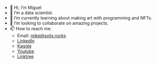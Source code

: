 - 👋 Hi, I’m Miguel
- 👀 I’m a data scientist.
- 🌱 I’m currently learning about making art with programming and NFTs.
- 💞️ I’m looking to collaborate on amazing projects.
- 📫 How to reach me:
  * Email: mike@solis.rocks
  * [LinkedIn](https://www.linkedin.com/in/miguel-solis-52381a24/)
  * [Kaggle](https://www.kaggle.com/soliso)
  * [Youtube](https://www.youtube.com/channel/UClpbrkPbh5xhvWHDvIIA8Yg)
  * [Linktree](https://linktr.ee/indiedata)

<!---
homosapienssapiens/homosapienssapiens is a ✨ special ✨ repository because its `README.md` (this file) appears on your GitHub profile.
You can click the Preview link to take a look at your changes.
--->
